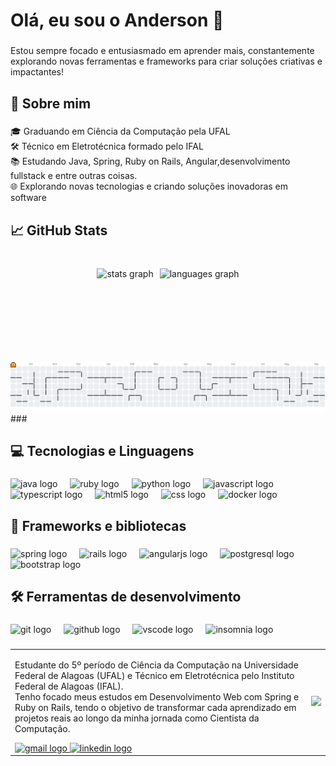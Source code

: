 <h1 align="left">Olá, eu sou o Anderson 👋</h1>

###

<p align="left">Estou sempre focado e entusiasmado em aprender mais, constantemente explorando novas ferramentas e frameworks para criar soluções criativas e impactantes!</p>

###

<h2 align="left">🍵 Sobre mim</h2>

###

<p align="left">🎓 Graduando em Ciência da Computação pela UFAL<br>🛠️ Técnico em Eletrotécnica formado pelo IFAL<br>📚 Estudando Java, Spring, Ruby on Rails, Angular,desenvolvimento fullstack e entre outras coisas.<br>🌐 Explorando novas tecnologias e criando soluções inovadoras em software</p>

###

<h2 align="left">📈 GitHub Stats</h2>

###

<br clear="both">
<div align="center">
<div style="display: flex; justify-content: center; gap: 10px;">
  <img src="https://github-readme-stats.vercel.app/api?username=ReizeXD&hide_title=false&hide_rank=false&show_icons=true&include_all_commits=true&count_private=true&disable_animations=false&theme=dark&locale=en&hide_border=false&order=1" height="150" alt="stats graph" />
  <img src="https://github-readme-stats.vercel.app/api/top-langs?username=ReizeXD&locale=pt-br&hide_title=false&layout=compact&card_width=320&langs_count=5&theme=dark&hide_border=false&order=2" height="150" alt="languages graph" />
</div>
  </div>

<div align="center">
    <picture>
    <source media="(prefers-color-scheme: dark)" srcset="https://raw.githubusercontent.com/ReizeXD/ReizeXD/output/pacman-contribution-graph-dark.svg">
    <source media="(prefers-color-scheme: light)" srcset="https://raw.githubusercontent.com/ReizeXD/ReizeXD/output/pacman-contribution-graph.svg">
    <img alt="pacman contribution graph" src="https://raw.githubusercontent.com/ReizeXD/ReizeXD/output/pacman-contribution-graph.svg">
  </picture>
</div>
###

<h2 align="left">💻 Tecnologias e Linguagens</h2>

###

<div align="left">
  <img src="https://cdn.jsdelivr.net/gh/devicons/devicon/icons/java/java-original.svg" height="40" alt="java logo"  />
  <img width="12" />
  <img src="https://cdn.jsdelivr.net/gh/devicons/devicon/icons/ruby/ruby-original.svg" height="40" alt="ruby logo"  />
  <img width="12" />
  <img src="https://cdn.jsdelivr.net/gh/devicons/devicon/icons/python/python-original.svg" height="40" alt="python logo"  />
  <img width="12" />
  <img src="https://cdn.jsdelivr.net/gh/devicons/devicon/icons/javascript/javascript-original.svg" height="40" alt="javascript logo"  />
  <img width="12" />
  <img src="https://cdn.jsdelivr.net/gh/devicons/devicon/icons/typescript/typescript-original.svg" height="40" alt="typescript logo"  />
  <img width="12" />
  <img src="https://cdn.jsdelivr.net/gh/devicons/devicon/icons/html5/html5-original.svg" height="40" alt="html5 logo"  />
  <img width="12" />
  <img src="https://cdn.jsdelivr.net/gh/devicons/devicon/icons/css3/css3-original.svg" height="40" alt="css logo"  />
  <img width="12" />
  <img src="https://cdn.jsdelivr.net/gh/devicons/devicon/icons/docker/docker-original.svg" height="40" alt="docker logo"  />
</div>

###

<h2 align="left">🚀 Frameworks e bibliotecas</h2>

###

<div align="left">
  <img src="https://cdn.jsdelivr.net/gh/devicons/devicon/icons/spring/spring-original.svg" height="40" alt="spring logo"  />
  <img width="12" />
  <img src="https://cdn.simpleicons.org/rubyonrails/CC0000" height="40" alt="rails logo"  />
  <img width="12" />
  <img src="https://cdn.jsdelivr.net/gh/devicons/devicon/icons/angularjs/angularjs-original.svg" height="40" alt="angularjs logo"  />
  <img width="12" />
  <img src="https://cdn.jsdelivr.net/gh/devicons/devicon/icons/postgresql/postgresql-original.svg" height="40" alt="postgresql logo"  />
  <img width="12" />
  <img src="https://cdn.jsdelivr.net/gh/devicons/devicon/icons/bootstrap/bootstrap-original.svg" height="40" alt="bootstrap logo"  />
</div>

###

<h2 align="left">🛠️ Ferramentas de desenvolvimento</h2>

###

<div align="left">
  <img src="https://cdn.jsdelivr.net/gh/devicons/devicon/icons/git/git-original.svg" height="40" alt="git logo"  />
  <img width="12" />
  <img src="https://skillicons.dev/icons?i=github" height="40" alt="github logo"  />
  <img width="12" />
  <img src="https://cdn.jsdelivr.net/gh/devicons/devicon/icons/vscode/vscode-original.svg" height="40" alt="vscode logo"  />
  <img width="12" />
  <img src="https://cdn.jsdelivr.net/gh/devicons/devicon/icons/insomnia/insomnia-original.svg" height="40" alt="insomnia logo"  />
</div>

###
<table border="0">
  <tr>
   <td>
  <p>
    Estudante do 5º período de Ciência da Computação na Universidade Federal de Alagoas (UFAL) e Técnico em Eletrotécnica pelo Instituto Federal de Alagoas (IFAL).<br>Tenho focado meus estudos em Desenvolvimento Web com Spring e Ruby on Rails, tendo o objetivo de transformar cada aprendizado em projetos reais ao longo da minha jornada como Cientista da Computação.
  </p>
  
  <a href="mailto:andersonreize@gmail.com" target="_blank">
    <img src="https://img.shields.io/static/v1?message=Gmail&logo=gmail&label=&color=D14836&logoColor=white&labelColor=&style=for-the-badge" height="35" alt="gmail logo" />
  </a>

  <a href="https://www.linkedin.com/in/andersonpassos-dev/" target="_blank">
    <img src="https://img.shields.io/static/v1?message=LinkedIn&logo=linkedin&label=&color=0077B5&logoColor=white&labelColor=&style=for-the-badge" height="35" alt="linkedin logo" />
  </a>
</td>
    <td>
      <img height="400" src="https://camo.githubusercontent.com/15857bd385b12298e036391e6b9644e481eb0903f46311126cb5f571df2b3686/68747470733a2f2f77686f736172676879612e6e65746c6966792e6170702f636f6e74656e742f67697068792e676966" />
    </td>
  </tr>
</table>

